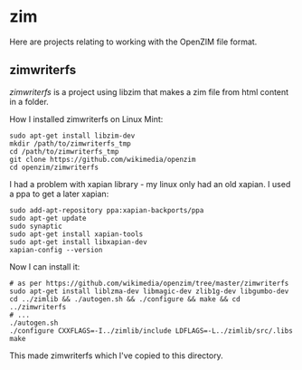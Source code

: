 # zim

Here are projects relating to working with the OpenZIM file format.

## zimwriterfs

*zimwriterfs* is a project using libzim that makes a zim file from html
content in a folder.

How I installed zimwriterfs on Linux Mint:

    sudo apt-get install libzim-dev
    mkdir /path/to/zimwriterfs_tmp
    cd /path/to/zimwriterfs_tmp
    git clone https://github.com/wikimedia/openzim
    cd openzim/zimwriterfs

I had a problem with xapian library - my linux only had an old xapian.
I used a ppa to get a later xapian:

    sudo add-apt-repository ppa:xapian-backports/ppa
    sudo apt-get update
    sudo synaptic
    sudo apt-get install xapian-tools
    sudo apt-get install libxapian-dev
    xapian-config --version

Now I can install it:

    # as per https://github.com/wikimedia/openzim/tree/master/zimwriterfs
    sudo apt-get install liblzma-dev libmagic-dev zlib1g-dev libgumbo-dev 
    cd ../zimlib && ./autogen.sh && ./configure && make && cd ../zimwriterfs
    # ...
    ./autogen.sh
    ./configure CXXFLAGS=-I../zimlib/include LDFLAGS=-L../zimlib/src/.libs
    make

This made zimwriterfs which I've copied to this directory.

